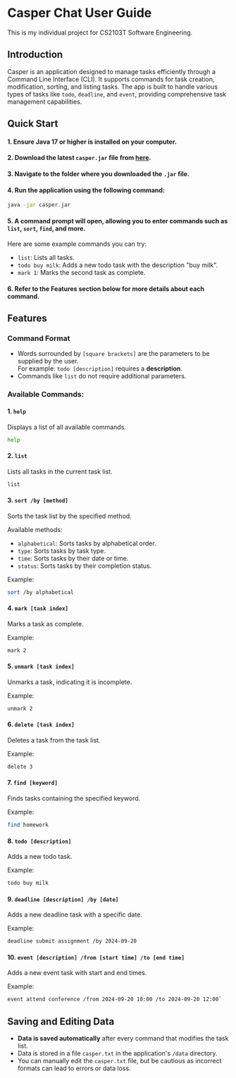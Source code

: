 # Casper Chat User Guide

This is my individual project for CS2103T Software Engineering. 

## Introduction

Casper is an application designed to manage tasks efficiently through a Command Line Interface (CLI). It supports 
commands for task creation, modification, sorting, and listing tasks. The app is built to handle various types of 
tasks like `todo`, `deadline`, and `event`, providing comprehensive task management capabilities.

## Quick Start
#### 1. Ensure Java 17 or higher is installed on your computer.
#### 2. Download the latest `casper.jar` file from [here](#).
#### 3. Navigate to the folder where you downloaded the `.jar` file.
#### 4. Run the application using the following command:
```bash
java -jar casper.jar
```
#### 5. A command prompt will open, allowing you to enter commands such as `list`, `sort`, `find`, and more. 
Here are some example commands you can try:
- `list`: Lists all tasks.
- `todo buy milk`: Adds a new todo task with the description "buy milk".
- `mark 1`: Marks the second task as complete.
#### 6. Refer to the Features section below for more details about each command.


## Features

### Command Format
- Words surrounded by `[square brackets]` are the parameters to be supplied by the user.  
  For example: `todo [description]` requires a **description**.
- Commands like `list` do not require additional parameters.

### Available Commands:

#### 1. `help`
Displays a list of all available commands.
```bash
help
```

#### 2. `list`
Lists all tasks in the current task list.
```bash
list
```

#### 3. `sort /by [method]`
Sorts the task list by the specified method.

Available methods:
- `alphabetical`: Sorts tasks by alphabetical order.
- `type`: Sorts tasks by task type.
- `time`: Sorts tasks by their date or time.
- `status`: Sorts tasks by their completion status.

Example:
```bash
sort /by alphabetical
```

#### 4. `mark [task index]`
Marks a task as complete.

Example:
```bash
mark 2
```

#### 5. `unmark [task index]`
Unmarks a task, indicating it is incomplete.

Example:
```bash
unmark 2
```

#### 6. `delete [task index]`
Deletes a task from the task list.

Example:
```bash
delete 3
```

#### 7. `find [keyword]`
Finds tasks containing the specified keyword.

Example:
```bash
find homework
```

#### 8. `todo [description]`
Adds a new todo task.

Example:
```bash
todo buy milk
```

#### 9. `deadline [description] /by [date]`
Adds a new deadline task with a specific date.

Example:
```bash 
deadline submit assignment /by 2024-09-20
```

#### 10. `event [description] /from [start time] /to [end time]`
Adds a new event task with start and end times.

Example:
```bash 
event attend conference /from 2024-09-20 10:00 /to 2024-09-20 12:00`
```

## Saving and Editing Data

- **Data is saved automatically** after every command that modifies the task list.
- Data is stored in a file `casper.txt` in the application's `/data` directory.
- You can manually edit the `casper.txt` file, but be cautious as incorrect formats can lead to errors or data loss.